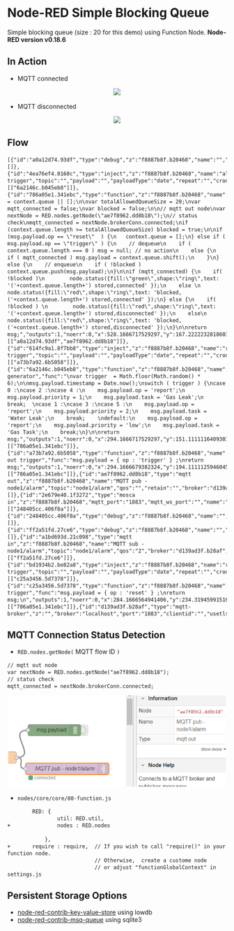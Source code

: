 # Node-RED Simple Blocking Queue

Simple blocking queue (size : 20 for this demo) using Function Node. 
**Node-RED version v0.18.6**

## In Action

- MQTT connected

<p align="center">
<img src="https://github.com/phyunsj/node-red-simple-blocking-queue/blob/master/blockedqueue-connected.gif" width="700px"/>
</p>

- MQTT disconnected

<p align="center">
<img src="https://github.com/phyunsj/node-red-simple-blocking-queue/blob/master/blockedqueue-disconnected.gif" width="700px"/>
</p>

## Flow

```
[{"id":"a0a12d74.93df","type":"debug","z":"f8887b8f.b20468","name":"","active":false,"tosidebar":true,"console":false,"tostatus":false,"complete":"payload","x":728.1666717529297,"y":114.66667461395264,"wires":[]},{"id":"4ea76ef4.0160c","type":"inject","z":"f8887b8f.b20468","name":"alarm trigger","topic":"","payload":"","payloadType":"date","repeat":"","crontab":"","once":false,"onceDelay":0.1,"x":105.1666488647461,"y":149.8888897895813,"wires":[["6a2146c.b045eb8"]]},{"id":"786a05e1.341ebc","type":"function","z":"f8887b8f.b20468","name":"SimpleBlockingQueue","func":"context.queue = context.queue || [];\n\nvar totalAllowedQueueSize = 20;\nvar mqtt_connected = false;\nvar blocked = false;\n\n// mqtt out node\nvar nextNode = RED.nodes.getNode(\"ae7f8962.dd8b18\");\n// status check\nmqtt_connected = nextNode.brokerConn.connected;\nif (context.queue.length >= totalAllowedQueueSize) blocked = true;\n\nif (msg.payload.op == \"reset\"  ) {\n   context.queue = [];\n} else if ( msg.payload.op == \"trigger\" ) {\n    // dequeue\n    if ( context.queue.length === 0 ) msg = null; // no action\n    else {\n       if ( mqtt_connected ) msg.payload = context.queue.shift();\n    }\n} else {\n    // enqueue\n    if ( !blocked ) context.queue.push(msg.payload);\n}\n\nif (mqtt_connected) {\n    if( !blocked )\n        node.status({fill:\"green\",shape:\"ring\",text: '('+context.queue.length+') stored,connected' });\n    else \n        node.status({fill:\"red\",shape:\"ring\",text: 'blocked,('+context.queue.length+') stored,connected' });\n} else {\n    if( !blocked ) \n        node.status({fill:\"red\",shape:\"ring\",text: '('+context.queue.length+') stored,disconnected' });\n    else\n        node.status({fill:\"red\",shape:\"ring\",text: 'blocked,('+context.queue.length+') stored,disconnected' });\n}\n\nreturn msg;","outputs":1,"noerr":0,"x":528.1666717529297,"y":167.22222328186035,"wires":[["a0a12d74.93df","ae7f8962.dd8b18"]]},{"id":"614fc9a1.8f7bb8","type":"inject","z":"f8887b8f.b20468","name":"report trigger","topic":"","payload":"","payloadType":"date","repeat":"","crontab":"","once":false,"onceDelay":0.1,"x":105.16664123535156,"y":192.88888931274414,"wires":[["a73b7a92.6b5058"]]},{"id":"6a2146c.b045eb8","type":"function","z":"f8887b8f.b20468","name":"alarm generator","func":"\nvar trigger  = Math.floor(Math.random() * 6);\n\nmsg.payload.timestamp = Date.now();\nswitch ( trigger ) {\ncase 0 :\ncase 2 :\ncase 4 :\n    msg.payload.op = 'report';\n    msg.payload.priority = 1;\n    msg.payload.task = 'Gas Leak';\n    break;  \ncase 1 :\ncase 3 :\ncase 5 :\n    msg.payload.op = 'report';\n    msg.payload.priority = 2;\n    msg.payload.task = 'Water Leak';\n    break;    \ndefault:\n    msg.payload.op = 'report';\n    msg.payload.priority = 'low';\n    msg.payload.task = 'Gas Task';\n    break;\n}\n\nreturn msg;","outputs":1,"noerr":0,"x":294.1666717529297,"y":151.11111164093018,"wires":[["786a05e1.341ebc"]]},{"id":"a73b7a92.6b5058","type":"function","z":"f8887b8f.b20468","name":"mqtt out trigger","func":"msg.payload = { op : 'trigger' } ;\nreturn msg;","outputs":1,"noerr":0,"x":294.1666679382324,"y":194.1111125946045,"wires":[["786a05e1.341ebc"]]},{"id":"ae7f8962.dd8b18","type":"mqtt out","z":"f8887b8f.b20468","name":"MQTT pub - node1/alarm","topic":"node1/alarm","qos":"","retain":"","broker":"d139ad3f.b28af","x":762.1666717529297,"y":215.77779293060303,"wires":[]},{"id":"2e679e40.1f3272","type":"mosca in","z":"f8887b8f.b20468","mqtt_port":"1883","mqtt_ws_port":"","name":"","username":"","password":"","dburl":"","x":121.16667175292969,"y":284.8888912200928,"wires":[["248405cc.406f8a"]]},{"id":"248405cc.406f8a","type":"debug","z":"f8887b8f.b20468","name":"","active":false,"tosidebar":true,"console":false,"tostatus":false,"complete":"false","x":314.1666717529297,"y":284.7777805328369,"wires":[]},{"id":"ff2a51fd.27ce6","type":"debug","z":"f8887b8f.b20468","name":"","active":true,"tosidebar":true,"console":false,"tostatus":false,"complete":"false","x":342.1666679382324,"y":329.7777805328369,"wires":[]},{"id":"a1bd693d.21c098","type":"mqtt in","z":"f8887b8f.b20468","name":"MQTT sub - node1/alarm","topic":"node1/alarm","qos":"2","broker":"d139ad3f.b28af","x":131.1666717529297,"y":329.8888912200928,"wires":[["ff2a51fd.27ce6"]]},{"id":"bd1934b2.be82a8","type":"inject","z":"f8887b8f.b20468","name":"reset trigger","topic":"","payload":"","payloadType":"date","repeat":"","crontab":"","once":false,"onceDelay":0.1,"x":106.16667175292969,"y":233.88889122009277,"wires":[["c25a3456.5d7378"]]},{"id":"c25a3456.5d7378","type":"function","z":"f8887b8f.b20468","name":"reset trigger","func":"msg.payload = { op : 'reset' } ;\nreturn msg;\n","outputs":1,"noerr":0,"x":284.1666564941406,"y":234.31945991516113,"wires":[["786a05e1.341ebc"]]},{"id":"d139ad3f.b28af","type":"mqtt-broker","z":"","broker":"localhost","port":"1883","clientid":"","usetls":false,"compatmode":true,"keepalive":"60","cleansession":true,"birthTopic":"","birthQos":"0","birthPayload":"","willTopic":"","willQos":"0","willPayload":""}]
```

## MQTT Connection Status Detection

- `RED.nodes.getNode(` MQTT flow ID `)` 

```
// mqtt out node
var nextNode = RED.nodes.getNode("ae7f8962.dd8b18");
// status check
mqtt_connected = nextNode.brokerConn.connected;
```

<p align="center">
<img src="https://github.com/phyunsj/node-red-simple-blocking-queue/blob/master/mqtt-out-flow-id.png" width="500px"/>
</p>

- `nodes/core/core/80-function.js`

```
        RED: {
                util: RED.util,
+               nodes : RED.nodes
 
            },
+       require : require,  // If you wish to call "require()" in your function node. 
                            // Otherwise,  create a custome node 
                            // or adjust "functionGlobalContext" in settings.js
```

## Persistent Storage Options

- [node-red-contrib-key-value-store](https://github.com/boneskull/node-red-contrib-key-value-store) using lowdb
- [node-red-contrib-msq-queue](https://github.com/damoclark/node-red-contrib-msg-queue) using sqlite3


